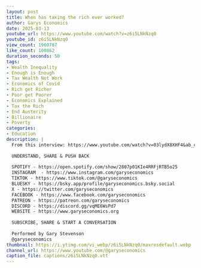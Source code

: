 ```yaml
---
layout: post
title: When has taxing the rich ever worked?
author: Garys Economics
date: 2025-03-13
youtube_url: https://www.youtube.com/watch?v=z6i5LNkNzq0
youtube_id: z6i5LNkNzq0
view_count: 1960787
like_count: 100862
duration_seconds: 50
tags:
- Wealth Inequality
- Enough is Enough
- Tax Wealth Not Work
- Economics of Covid
- Rich get Richer
- Poor get Poorer
- Economics Explained
- Tax the Rich
- End Austerity
- Billionaire
- Poverty
categories:
- Education
description: |
  From this interview: https://www.youtube.com/watch?v=03lydX8XHF4&ab_channel=PiersMorganUncensored
  
  UNDERSTAND, SHARE & PUSH BACK
  
  SPOTIFY - https://open.spotify.com/show/2807p01KIe4RRFjRTB5o25
  INSTAGRAM  - https://www.instagram.com/garyseconomics
  TIKTOK - https://www.tiktok.com/@garyseconomics
  BLUESKY - https://bsky.app/profile/garyseconomics.bsky.social
  X - https://twitter.com/garyseconomics
  FACEBOOK - https://www.facebook.com/garyseconomics
  PATREON - https://patreon.com/garyseconomics
  DISCORD - https://discord.gg/vqME6WsPd7
  WEBSITE - https://www.garyseconomics.org
  
  SUBSCRIBE, SHARE & START A CONVERSATION
  
  Performed by Gary Stevenson
  @garyseconomics
thumbnail: https://i.ytimg.com/vi_webp/z6i5LNkNzq0/maxresdefault.webp
channel_url: https://www.youtube.com/@garyseconomics
caption_file: captions/z6i5LNkNzq0.vtt
---
```

